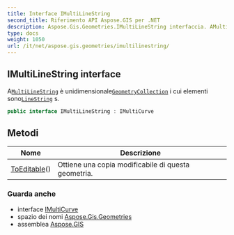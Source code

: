 ```yaml
---
title: Interface IMultiLineString
second_title: Riferimento API Aspose.GIS per .NET
description: Aspose.Gis.Geometries.IMultiLineString interfaccia. AMultiLineString è unidimensionaleGeometryCollection i cui elementi sonoLineString s.
type: docs
weight: 1050
url: /it/net/aspose.gis.geometries/imultilinestring/
---
```

## IMultiLineString interface

A[`MultiLineString`](../multilinestring/) è unidimensionale[`GeometryCollection`](../geometrycollection/) i cui elementi sono[`LineString`](../linestring/) s.

```csharp
public interface IMultiLineString : IMultiCurve
```

## Metodi

| Nome | Descrizione |
| --- | --- |
| [ToEditable](../../aspose.gis.geometries/imultilinestring/toeditable/)() | Ottiene una copia modificabile di questa geometria. |

### Guarda anche

* interface [IMultiCurve](../imulticurve/)
* spazio dei nomi [Aspose.Gis.Geometries](../../aspose.gis.geometries/)
* assemblea [Aspose.GIS](../../)


